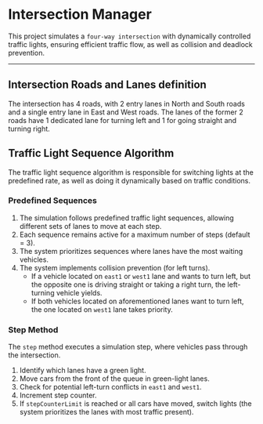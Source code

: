 # Intersection Manager

This project simulates a `four-way intersection` with dynamically controlled traffic lights,
ensuring efficient traffic flow, as well as collision and deadlock prevention.

---

## Intersection Roads and Lanes definition

The intersection has 4 roads, with 2 entry lanes in North and South roads and a single entry lane in East and West
roads. The lanes of the former 2 roads have 1 dedicated lane for turning left and 1 for going straight and turning 
right.

## Traffic Light Sequence Algorithm

The traffic light sequence algorithm is responsible for switching lights at the predefined rate, as well as 
doing it dynamically based on traffic conditions.

### Predefined Sequences

1. The simulation follows predefined traffic light sequences, allowing different sets of lanes to move at each
   step.
2. Each sequence remains active for a maximum number of steps (default = 3).
3. The system prioritizes sequences where lanes have the most waiting vehicles.
4. The system implements collision prevention (for left turns). 
   - If a vehicle located on `east1` or `west1` lane and wants to turn left, but the opposite one is driving 
     straight or taking a right turn, the left-turning vehicle yields.
   - If both vehicles located on aforementioned lanes want to turn left, the one located on `west1` lane takes 
     priority.

### Step Method

The `step` method executes a simulation step, where vehicles pass through the intersection.

1. Identify which lanes have a green light.
2. Move cars from the front of the queue in green-light lanes.
3. Check for potential left-turn conflicts in `east1` and `west1`.
4. Increment step counter.
5. If `stepCounterLimit` is reached or all cars have moved, switch lights (the system prioritizes the lanes with 
   most traffic present).


   